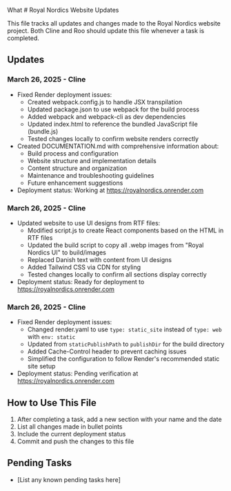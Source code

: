 What # Royal Nordics Website Updates

This file tracks all updates and changes made to the Royal Nordics website project. Both Cline and Roo should update this file whenever a task is completed.

## Updates

### March 26, 2025 - Cline
- Fixed Render deployment issues:
  - Created webpack.config.js to handle JSX transpilation
  - Updated package.json to use webpack for the build process
  - Added webpack and webpack-cli as dev dependencies
  - Updated index.html to reference the bundled JavaScript file (bundle.js)
  - Tested changes locally to confirm website renders correctly
- Created DOCUMENTATION.md with comprehensive information about:
  - Build process and configuration
  - Website structure and implementation details
  - Content structure and organization
  - Maintenance and troubleshooting guidelines
  - Future enhancement suggestions
- Deployment status: Working at https://royalnordics.onrender.com

### March 26, 2025 - Cline
- Updated website to use UI designs from RTF files:
  - Modified script.js to create React components based on the HTML in RTF files
  - Updated the build script to copy all .webp images from "Royal Nordics UI" to build/images
  - Replaced Danish text with content from UI designs
  - Added Tailwind CSS via CDN for styling
  - Tested changes locally to confirm all sections display correctly
- Deployment status: Ready for deployment to https://royalnordics.onrender.com

### March 26, 2025 - Cline
- Fixed Render deployment issues:
  - Changed render.yaml to use `type: static_site` instead of `type: web` with `env: static`
  - Updated from `staticPublishPath` to `publishDir` for the build directory
  - Added Cache-Control header to prevent caching issues
  - Simplified the configuration to follow Render's recommended static site setup
- Deployment status: Pending verification at https://royalnordics.onrender.com

## How to Use This File

1. After completing a task, add a new section with your name and the date
2. List all changes made in bullet points
3. Include the current deployment status
4. Commit and push the changes to this file

## Pending Tasks

- [List any known pending tasks here]
